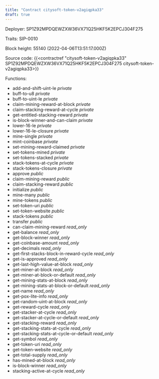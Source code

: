 ```yaml
---
title: "Contract citysoft-token-v2agiqpka33"
draft: true
---
```

Deployer: SP1Z92MPDQEWZXW36VX71Q25HKF5K2EPCJ304F275

Traits:
 SIP-0010



Block height: 55140 (2022-04-06T13:51:17.000Z)

Source code: {{<contractref "citysoft-token-v2agiqpka33" SP1Z92MPDQEWZXW36VX71Q25HKF5K2EPCJ304F275 citysoft-token-v2agiqpka33>}}

Functions:

* add-and-shift-uint-le _private_
* buff-to-u8 _private_
* buff-to-uint-le _private_
* claim-mining-reward-at-block _private_
* claim-stacking-reward-at-cycle _private_
* get-entitled-stacking-reward _private_
* is-block-winner-and-can-claim _private_
* lower-16-le _private_
* lower-16-le-closure _private_
* mine-single _private_
* mint-coinbase _private_
* set-mining-reward-claimed _private_
* set-tokens-mined _private_
* set-tokens-stacked _private_
* stack-tokens-at-cycle _private_
* stack-tokens-closure _private_
* approve _public_
* claim-mining-reward _public_
* claim-stacking-reward _public_
* initialize _public_
* mine-many _public_
* mine-tokens _public_
* set-token-uri _public_
* set-token-website _public_
* stack-tokens _public_
* transfer _public_
* can-claim-mining-reward _read_only_
* get-balance _read_only_
* get-block-winner _read_only_
* get-coinbase-amount _read_only_
* get-decimals _read_only_
* get-first-stacks-block-in-reward-cycle _read_only_
* get-is-approved _read_only_
* get-last-high-value-at-block _read_only_
* get-miner-at-block _read_only_
* get-miner-at-block-or-default _read_only_
* get-mining-stats-at-block _read_only_
* get-mining-stats-at-block-or-default _read_only_
* get-name _read_only_
* get-pox-lite-info _read_only_
* get-random-uint-at-block _read_only_
* get-reward-cycle _read_only_
* get-stacker-at-cycle _read_only_
* get-stacker-at-cycle-or-default _read_only_
* get-stacking-reward _read_only_
* get-stacking-stats-at-cycle _read_only_
* get-stacking-stats-at-cycle-or-default _read_only_
* get-symbol _read_only_
* get-token-uri _read_only_
* get-token-website _read_only_
* get-total-supply _read_only_
* has-mined-at-block _read_only_
* is-block-winner _read_only_
* stacking-active-at-cycle _read_only_
